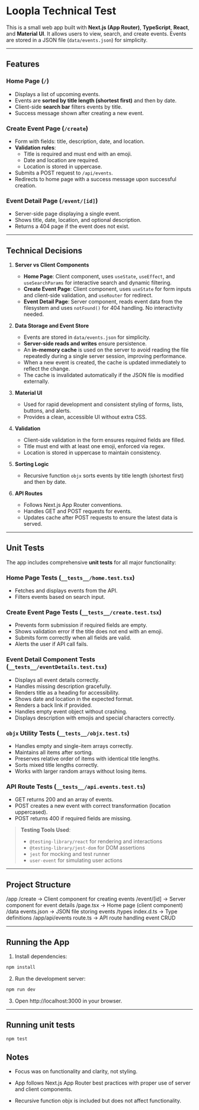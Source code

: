 # Loopla Technical Test

This is a small web app built with **Next.js (App Router)**, **TypeScript**, **React**, and **Material UI**. It allows users to view, search, and create events. Events are stored in a JSON file (`data/events.json`) for simplicity.

---

## Features

### Home Page (`/`)
- Displays a list of upcoming events.
- Events are **sorted by title length (shortest first)** and then by date.
- Client-side **search bar** filters events by title.
- Success message shown after creating a new event.

### Create Event Page (`/create`)
- Form with fields: title, description, date, and location.
- **Validation rules**:
  - Title is required and must end with an emoji.
  - Date and location are required.
  - Location is stored in uppercase.
- Submits a POST request to `/api/events`.
- Redirects to home page with a success message upon successful creation.

### Event Detail Page (`/event/[id]`)
- Server-side page displaying a single event.
- Shows title, date, location, and optional description.
- Returns a 404 page if the event does not exist.

---

## Technical Decisions

1. **Server vs Client Components**
   - **Home Page**: Client component, uses `useState`, `useEffect`, and `useSearchParams` for interactive search and dynamic filtering.
   - **Create Event Page**: Client component, uses `useState` for form inputs and client-side validation, and `useRouter` for redirect.
   - **Event Detail Page**: Server component, reads event data from the filesystem and uses `notFound()` for 404 handling. No interactivity needed.

2. **Data Storage and Event Store**
   - Events are stored in `data/events.json` for simplicity.
   - **Server-side reads and writes** ensure persistence.
   - An **in-memory cache** is used on the server to avoid reading the file repeatedly during a single server session, improving performance.
   - When a new event is created, the cache is updated immediately to reflect the change.
   - The cache is invalidated automatically if the JSON file is modified externally.

3. **Material UI**
   - Used for rapid development and consistent styling of forms, lists, buttons, and alerts.
   - Provides a clean, accessible UI without extra CSS.

4. **Validation**
   - Client-side validation in the form ensures required fields are filled.
   - Title must end with at least one emoji, enforced via regex.
   - Location is stored in uppercase to maintain consistency.

5. **Sorting Logic**
   - Recursive function `objx` sorts events by title length (shortest first) and then by date.

6. **API Routes**
   - Follows Next.js App Router conventions.
   - Handles GET and POST requests for events.
   - Updates cache after POST requests to ensure the latest data is served.

---

## Unit Tests

The app includes comprehensive **unit tests** for all major functionality:

### Home Page Tests (`__tests__/home.test.tsx`)
- Fetches and displays events from the API.
- Filters events based on search input.

### Create Event Page Tests (`__tests__/create.test.tsx`)
- Prevents form submission if required fields are empty.
- Shows validation error if the title does not end with an emoji.
- Submits form correctly when all fields are valid.
- Alerts the user if API call fails.

### Event Detail Component Tests (`__tests__/eventDetails.test.tsx`)
- Displays all event details correctly.
- Handles missing description gracefully.
- Renders title as a heading for accessibility.
- Shows date and location in the expected format.
- Renders a back link if provided.
- Handles empty event object without crashing.
- Displays description with emojis and special characters correctly.

### `objx` Utility Tests (`__tests__/objx.test.ts`)
- Handles empty and single-item arrays correctly.
- Maintains all items after sorting.
- Preserves relative order of items with identical title lengths.
- Sorts mixed title lengths correctly.
- Works with larger random arrays without losing items.

### API Route Tests (`__tests__/api.events.test.ts`)
- GET returns 200 and an array of events.
- POST creates a new event with correct transformation (location uppercased).
- POST returns 400 if required fields are missing.

> **Testing Tools Used**:
> - `@testing-library/react` for rendering and interactions
> - `@testing-library/jest-dom` for DOM assertions
> - `jest` for mocking and test runner
> - `user-event` for simulating user actions

---

## Project Structure

/app
/create -> Client component for creating events
/event/[id] -> Server component for event details
/page.tsx -> Home page (client component)
/data
events.json -> JSON file storing events
/types
index.d.ts -> Type definitions
/app/api/events
route.ts -> API route handling event CRUD

---

## Running the App

1. Install dependencies:
```bash
npm install
```

2. Run the development server:
```bash
npm run dev
```

3. Open http://localhost:3000 in your browser.

---

## Running unit tests

```bash
npm test
```

## Notes

- Focus was on functionality and clarity, not styling.

- App follows Next.js App Router best practices with proper use of server and client components.

- Recursive function objx is included but does not affect functionality.
